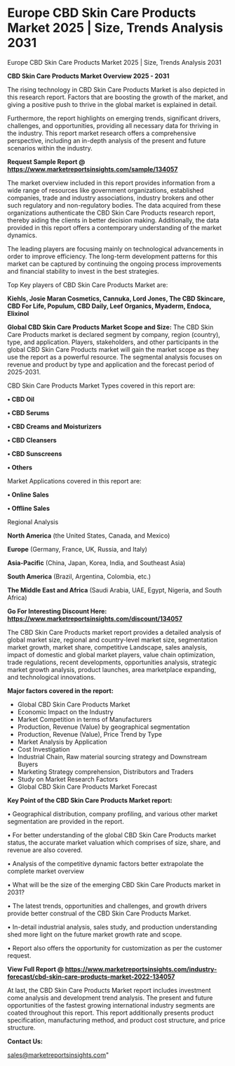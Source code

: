 # Europe CBD Skin Care Products Market 2025 | Size, Trends Analysis 2031
Europe CBD Skin Care Products Market 2025 | Size, Trends Analysis 2031

<Strong> CBD Skin Care Products Market Overview 2025 - 2031</strong>

The rising technology in CBD Skin Care Products Market is also depicted in this research report. Factors that are boosting the growth of the market, and giving a positive push to thrive in the global market is explained in detail.

Furthermore, the report highlights on emerging trends, significant drivers, challenges, and opportunities, providing all necessary data for thriving in the industry. This report market research offers a comprehensive perspective, including an in-depth analysis of the present and future scenarios within the industry.

<strong>Request Sample Report @ <a href=https://www.marketreportsinsights.com/sample/134057>https://www.marketreportsinsights.com/sample/134057</a></strong>

The market overview included in this report provides information from a wide range of resources like government organizations, established companies, trade and industry associations, industry brokers and other such regulatory and non-regulatory bodies. The data acquired from these organizations authenticate the CBD Skin Care Products research report, thereby aiding the clients in better decision making. Additionally, the data provided in this report offers a contemporary understanding of the market dynamics.

The leading players are focusing mainly on technological advancements in order to improve efficiency. The long-term development patterns for this market can be captured by continuing the ongoing process improvements and financial stability to invest in the best strategies.

Top Key players of CBD Skin Care Products Market are:

<strong>Kiehls, Josie Maran Cosmetics, Cannuka, Lord Jones, The CBD Skincare, CBD For Life, Populum, CBD Daily, Leef Organics, Myaderm, Endoca, Elixinol</strong>

<strong><b>Global CBD Skin Care Products Market Scope and Size:</b></strong>
The CBD Skin Care Products market is declared segment by company, region (country), type, and application. Players, stakeholders, and other participants in the global CBD Skin Care Products market will gain the market scope as they use the report as a powerful resource. The segmental analysis focuses on revenue and product by type and application and the forecast period of 2025-2031.

CBD Skin Care Products Market Types covered in this report are:

<strong>• CBD Oil

• CBD Serums

• CBD Creams and Moisturizers

• CBD Cleansers

• CBD Sunscreens

• Others</strong>

Market Applications covered in this report are:

<strong>• Online Sales

• Offline Sales</strong> 

Regional Analysis

<strong>North America</strong> (the United States, Canada, and Mexico)

<strong>Europe</strong> (Germany, France, UK, Russia, and Italy)

<strong>Asia-Pacific</strong> (China, Japan, Korea, India, and Southeast Asia)

<strong>South America</strong> (Brazil, Argentina, Colombia, etc.)

<strong>The Middle East and Africa</strong> (Saudi Arabia, UAE, Egypt, Nigeria, and South Africa)

<strong>Go For Interesting Discount Here: <a href=https://www.marketreportsinsights.com/discount/134057>https://www.marketreportsinsights.com/discount/134057</a></strong>

The CBD Skin Care Products market report provides a detailed analysis of global market size, regional and country-level market size, segmentation market growth, market share, competitive Landscape, sales analysis, impact of domestic and global market players, value chain optimization, trade regulations, recent developments, opportunities analysis, strategic market growth analysis, product launches, area marketplace expanding, and technological innovations.

<strong><b>Major factors covered in the report:</b></strong>
<ul>
  <li>Global CBD Skin Care Products Market </li>
  <li>Economic Impact on the Industry</li>
  <li>Market Competition in terms of Manufacturers</li>
  <li>Production, Revenue (Value) by geographical segmentation</li>
  <li>Production, Revenue (Value), Price Trend by Type</li>
  <li>Market Analysis by Application</li>
  <li>Cost Investigation</li>
  <li>Industrial Chain, Raw material sourcing strategy and Downstream Buyers</li>
  <li>Marketing Strategy comprehension, Distributors and Traders</li>
  <li>Study on Market Research Factors</li>
  <li>Global CBD Skin Care Products Market Forecast</li>
</ul>

<strong><b>Key Point of the CBD Skin Care Products Market report:</b></strong>

• Geographical distribution, company profiling, and various other market segmentation are provided in the report.

• For better understanding of the global CBD Skin Care Products market status, the accurate market valuation which comprises of size, share, and revenue are also covered.

• Analysis of the competitive dynamic factors better extrapolate the complete market overview

• What will be the size of the emerging CBD Skin Care Products market in 2031?

• The latest trends, opportunities and challenges, and growth drivers provide better construal of the CBD Skin Care Products Market.

• In-detail industrial analysis, sales study, and production understanding shed more light on the future market growth rate and scope.

• Report also offers the opportunity for customization as per the customer request.

<strong><b>View Full Report @ <a href=https://www.marketreportsinsights.com/industry-forecast/cbd-skin-care-products-market-2022-134057>https://www.marketreportsinsights.com/industry-forecast/cbd-skin-care-products-market-2022-134057</a></b></strong>


At last, the CBD Skin Care Products Market report includes investment come analysis and development trend analysis. The present and future opportunities of the fastest growing international industry segments are coated throughout this report. This report additionally presents product specification, manufacturing method, and product cost structure, and price structure.

<strong>Contact Us:</strong>

sales@marketreportsinsights.com"
